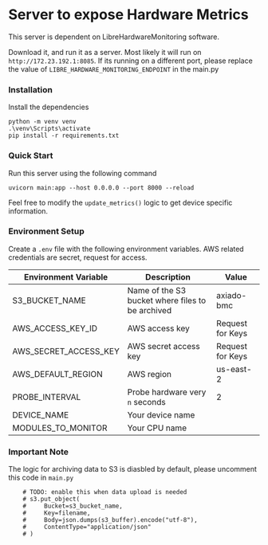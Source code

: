 # Server to expose Hardware Metrics

This server is dependent on LibreHardwareMonitoring software.

Download it, and run it as a server. Most likely it will run on `http://172.23.192.1:8085`. If its running on a different port, please replace the value of `LIBRE_HARDWARE_MONITORING_ENDPOINT` in the main.py

### Installation

Install the dependencies
```
python -m venv venv
.\venv\Scripts\activate
pip install -r requirements.txt
```

### Quick Start

Run this server using the following command
```
uvicorn main:app --host 0.0.0.0 --port 8000 --reload
```

Feel free to modify the `update_metrics()` logic to get device specific information.

### Environment Setup

Create a `.env` file with the following environment variables. AWS related credentials are secret, request for access.

| Environment Variable      | Description | Value |
| ----------- | ----------- | ----------- |
| S3_BUCKET_NAME      | Name of the S3 bucket where files to be archived       | axiado-bmc |
| AWS_ACCESS_KEY_ID   | AWS access key        | Request for Keys |
|AWS_SECRET_ACCESS_KEY| AWS secret access key | Request for Keys |
|AWS_DEFAULT_REGION| AWS region | us-east-2 |
|PROBE_INTERVAL| Probe hardware very `n` seconds | 2 |
|DEVICE_NAME| Your device name |  |
|MODULES_TO_MONITOR| Your CPU name |  |

### Important Note

The logic for archiving data to S3 is diasbled by default, please uncomment this code in `main.py`

```
    # TODO: enable this when data upload is needed
    # s3.put_object(
    #     Bucket=s3_bucket_name,
    #     Key=filename,
    #     Body=json.dumps(s3_buffer).encode("utf-8"),
    #     ContentType="application/json"
    # )

```